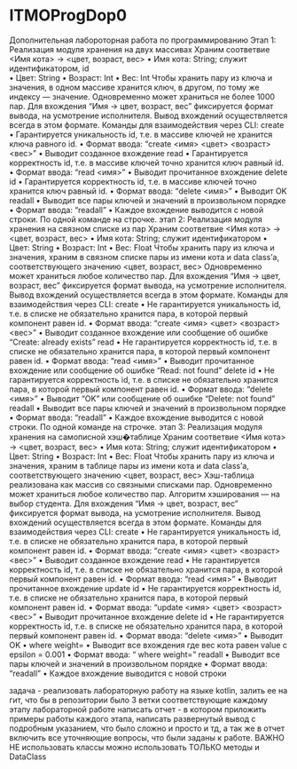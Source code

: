 # ITMOProgDop0
Дополнительная лабороторная работа по программированию 
Этап 1: Реализация модуля хранения на двух массивах
Храним соответвие <Имя кота> → <цвет, возраст, вес>
• Имя кота: String; служит идентификатором, id  
• Цвет: String 
• Возраст: Int 
• Вес: Int 
Чтобы хранить пару из ключа и значения, в одном массиве хранится ключ, в другом, по тому 
же индексу — значение.
Одновременно может храниться не более 1000 пар.
Для вхождения “Имя → цвет, возраст, вес” фиксируется формат вывода, на усмотрение 
исполнителя. Вывод вхождений осуществляется всегда в этом формате.
Команды для взаимодействия через CLI:
create 
• Гарантируется уникальность id, т.е. в массиве ключей не хранится ключа 
равного id. 
• Формат ввода: “create <имя> <цвет> <возраст> <вес>” 
• Выводит созданное вхождение 
read 
• Гарантируется корректность id, т.е. в массиве ключей точно хранится ключ 
равный id. 
• Формат ввода: “read <имя>” 
• Выводит прочитанное вхождение 
delete id 
• Гарантируется корректность id, т.е. в массиве ключей точно хранится ключ 
равный id. 
• Формат ввода: “delete <имя>” 
• Выводит OK 
readall 
• Выводит все пары ключей и значений в произвольном порядке 
• Формат ввода: “readall” 
• Каждое вхождение выводится с новой строки. 
По одной команде на строчке.
этап 2: Реализация модуля хранения на связном списке из 
пар
Храним соответвие <Имя кота> → <цвет, возраст, вес>
• Имя кота: String; служит идентификатором 
• Цвет: String 
• Возраст: Int 
• Вес: Float
Чтобы хранить пару из ключа и значения, храним в связном списке пары из имени кота и data
class’а, соответствующего значению <цвет, возраст, вес>
Одновременно может храниться любое количество пар.
Для вхождения “Имя → цвет, возраст, вес” фиксируется формат вывода, на усмотрение 
исполнителя. Вывод вхождений осуществляется всегда в этом формате.
Команды для взаимодействия через CLI:
create 
• Не гарантируется уникальность id, т.е. в списке не обязательно хранится 
пара, в которой первый компонент равен id. 
• Формат ввода: “create <имя> <цвет> <возраст> <вес>” 
• Выводит созданное вхождение или сообщение об ошибке “Create: already 
exists” 
read 
• Не гарантируется корректность id, т.е. в списке не обязательно хранится пара, 
в которой первый компонент равен id. 
• Формат ввода: “read <имя>” 
• Выводит прочитанное вхождение или сообщение об ошибке “Read: not found” 
delete id 
• Не гарантируется корректность id, т.е. в списке не обязательно хранится пара, 
в которой первый компонент равен id. 
• Формат ввода: “delete <имя>” 
• Выводит “OK” или сообщение об ошибке “Delete: not found” 
readall 
• Выводит все пары ключей и значений в произвольном порядке 
• Формат ввода: “readall” 
• Каждое вхождение выводится с новой строки. 
По одной команде на строчке.
этап 3: Реализация модуля хранения на самописной хэш�таблице
Храним соответвие <Имя кота> → <цвет, возраст, вес>
• Имя кота: String; служит идентификатором 
• Цвет: String 
• Возраст: Int 
• Вес: Float 
Чтобы хранить пару из ключа и значения, храним в таблице пары из имени кота и data class’а,
соответствующего значению <цвет, возраст, вес>
Хэш-таблица реализована как массив со связными списками пар.
Одновременно может храниться любое количество пар.
Алгоритм хэширования — на выбор студента.
Для вхождения “Имя → цвет, возраст, вес” фиксируется формат вывода, на усмотрение 
исполнителя. Вывод вхождений осуществляется всегда в этом формате.
Команды для взаимодействия через CLI:
create 
• Не гарантируется уникальность id, т.е. в списке не обязательно хранится 
пара, в которой первый компонент равен id. 
• Формат ввода: “create <имя> <цвет> <возраст> <вес>” 
• Выводит созданное вхождение 
read 
• Не гарантируется корректность id, т.е. в списке не обязательно хранится пара, 
в которой первый компонент равен id. 
• Формат ввода: “read <имя>” 
• Выводит прочитанное вхождение 
update id 
• Не гарантируется корректность id, т.е. в списке не обязательно хранится пара, 
в которой первый компонент равен id. 
• Формат ввода: “update <имя> <цвет> <возраст> <вес>” 
• Выводит прочитанное вхождение 
delete id 
• Не гарантируется корректность id, т.е. в списке не обязательно хранится пара, 
в которой первый компонент равен id. 
• Формат ввода: “delete <имя>” 
• Выводит OK 
• where weight=<value> 
• Выводит все вхождения где вес кота равен value с epsilon = 0.001 
• Формат ввода: “ where weight=<value>” 
readall 
• Выводит все пары ключей и значений в произвольном порядке 
• Формат ввода: “readall” 
• Каждое вхождение выводится с новой строки


задача - реализовать лабораторную работу на языке kotlin, залить ее на гит, что бы в репозитории было 3 ветки соответствующие каждому этапу лабораторной работе
написать отчет - в котором приложить примеры работы каждого этапа, написать развернутый вывод с подробным указанием, что было сложно и просто и тд, 
а так же в отчет включить все уточняющие вопросы, что были заданы к работе.
ВАЖНО
НЕ использовать классы
можно использовать ТОЛЬКО методы и DataClass
